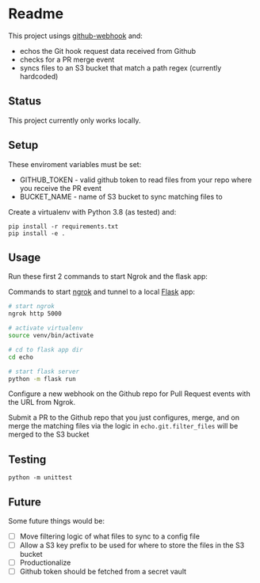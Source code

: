 # Readme

This project usings [github-webhook](https://github.com/bloomberg/python-github-webhook) and:

- echos the Git hook request data received from Github
- checks for a PR merge event
- syncs files to an S3 bucket that match a path regex (currently hardcoded)

## Status

This project currently only works locally.

## Setup

These enviroment variables must be set:

- GITHUB_TOKEN - valid github token to read files from your repo where you receive the PR event
- BUCKET_NAME - name of S3 bucket to sync matching files to

Create a virtualenv with Python 3.8 (as tested) and:

```
pip install -r requirements.txt
pip install -e .
```

## Usage

Run these first 2 commands to start Ngrok and the flask app:

Commands to start [ngrok](https://ngrok.com/) and tunnel to a local [Flask](https://flask.palletsprojects.com) app:

```bash
# start ngrok
ngrok http 5000

# activate virtualenv
source venv/bin/activate

# cd to flask app dir
cd echo

# start flask server
python -m flask run
```

Configure a new webhook on the Github repo for Pull Request events with the URL from Ngrok.

Submit a PR to the Github repo that you just configures, merge, and on merge the matching files via the logic in `echo.git.filter_files` will be merged to the S3 bucket

## Testing

```
python -m unittest
```

## Future

Some future things would be:

- [ ] Move filtering logic of what files to sync to a config file
- [ ] Allow a S3 key prefix to be used for where to store the files in the S3 bucket
- [ ] Productionalize
- [ ] Github token should be fetched from a secret vault
